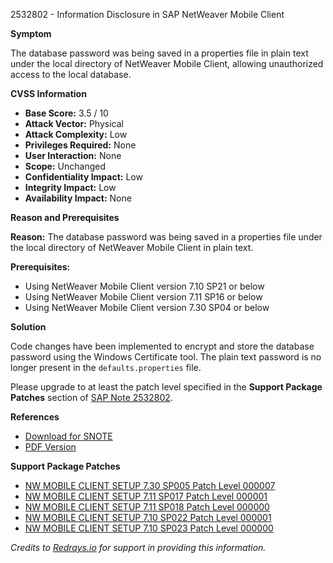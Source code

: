 2532802 - Information Disclosure in SAP NetWeaver Mobile Client

**Symptom**

The database password was being saved in a properties file in plain text under the local directory of NetWeaver Mobile Client, allowing unauthorized access to the local database.

**CVSS Information**

- **Base Score:** 3.5 / 10
- **Attack Vector:** Physical
- **Attack Complexity:** Low
- **Privileges Required:** None
- **User Interaction:** None
- **Scope:** Unchanged
- **Confidentiality Impact:** Low
- **Integrity Impact:** Low
- **Availability Impact:** None

**Reason and Prerequisites**

**Reason:**
The database password was being saved in a properties file under the local directory of NetWeaver Mobile Client in plain text.

**Prerequisites:**
- Using NetWeaver Mobile Client version 7.10 SP21 or below
- Using NetWeaver Mobile Client version 7.11 SP16 or below
- Using NetWeaver Mobile Client version 7.30 SP04 or below

**Solution**

Code changes have been implemented to encrypt and store the database password using the Windows Certificate tool. The plain text password is no longer present in the `defaults.properties` file.

Please upgrade to at least the patch level specified in the **Support Package Patches** section of [SAP Note 2532802](https://me.sap.com/notes/0002532802).

**References**

- [Download for SNOTE](https://notesdownloads.sap.com/note/0040000019858632017)
- [PDF Version](https://userapps.support.sap.com/sap/support/sfm/notes/print/0002532802?language=en-US&token=559FA175192F59A6DCE378BCC1603C7F)

**Support Package Patches**

- [NW MOBILE CLIENT SETUP 7.30 SP005 Patch Level 000007](https://userapps.support.sap.com/sap/support/swdc/notes?cvnr=01200615320200015963&support_package=SP005&patch_level=000007)
- [NW MOBILE CLIENT SETUP 7.11 SP017 Patch Level 000001](https://userapps.support.sap.com/sap/support/swdc/notes?cvnr=01200615320200012371&support_package=SP017&patch_level=000001)
- [NW MOBILE CLIENT SETUP 7.11 SP018 Patch Level 000000](https://userapps.support.sap.com/sap/support/swdc/notes?cvnr=01200615320200012371&support_package=SP018&patch_level=000000)
- [NW MOBILE CLIENT SETUP 7.10 SP022 Patch Level 000001](https://userapps.support.sap.com/sap/support/swdc/notes?cvnr=01200615320200009464&support_package=SP022&patch_level=000001)
- [NW MOBILE CLIENT SETUP 7.10 SP023 Patch Level 000000](https://userapps.support.sap.com/sap/support/swdc/notes?cvnr=01200615320200009464&support_package=SP023&patch_level=000000)

_Credits to [Redrays.io](https://redrays.io) for support in providing this information._